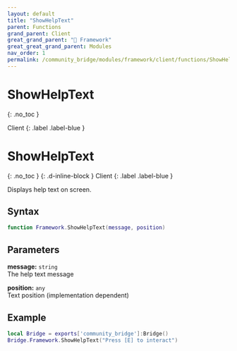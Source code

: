 ```yaml
---
layout: default
title: "ShowHelpText"
parent: Functions
grand_parent: Client
great_grand_parent: "🧩 Framework"
great_great_grand_parent: Modules
nav_order: 1
permalink: /community_bridge/modules/framework/client/functions/ShowHelpText/
---
```


# ShowHelpText
{: .no_toc }

Client
{: .label .label-blue }

# ShowHelpText
{: .no_toc }
{: .d-inline-block }
Client
{: .label .label-blue }

Displays help text on screen.

## Syntax

```lua
function Framework.ShowHelpText(message, position)
```

## Parameters

**message:** `string`  
The help text message

**position:** `any`  
Text position (implementation dependent)

## Example

```lua
local Bridge = exports['community_bridge']:Bridge()
Bridge.Framework.ShowHelpText("Press [E] to interact")
```

